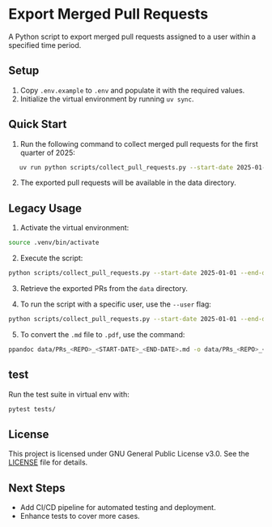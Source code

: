 # Export Merged Pull Requests

A Python script to export merged pull requests assigned to a user within a specified time period.

## Setup

1. Copy `.env.example` to `.env` and populate it with the required values.
2. Initialize the virtual environment by running `uv sync`.

## Quick Start

1. Run the following command to collect merged pull requests for the first quarter of 2025:
```bash
   uv run python scripts/collect_pull_requests.py --start-date 2025-01-01 --end-date 2025-03-31
```
2. The exported pull requests will be available in the data directory.

## Legacy Usage

1. Activate the virtual environment: 
```bash
source .venv/bin/activate
```
2. Execute the script: 
```bash
python scripts/collect_pull_requests.py --start-date 2025-01-01 --end-date 2025-03-31
```
3. Retrieve the exported PRs from the `data` directory.

4. To run the script with a specific user, use the `--user` flag:
```bash
python scripts/collect_pull_requests.py --start-date 2025-01-01 --end-date 2025-03-31 --user <username>
```

5. To convert the `.md` file to `.pdf`, use the command:
```bash
ppandoc data/PRs_<REPO>_<START-DATE>_<END-DATE>.md -o data/PRs_<REPO>_<START-DATE>_<END-DATE>.pdf --pdf-engine=xelatex
```

## test
Run the test suite in virtual env with:
```bash
pytest tests/
```
## License
This project is licensed under GNU General Public License v3.0. See the [LICENSE](LICENSE) file for details.


## Next Steps
- Add CI/CD pipeline for automated testing and deployment.
- Enhance tests to cover more cases.
